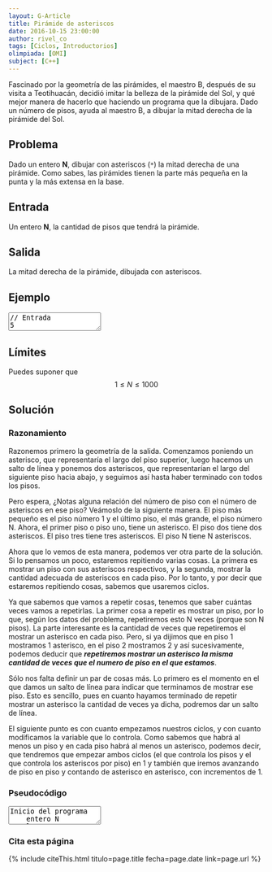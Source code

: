 ```yaml
---
layout: G-Article
title: Pirámide de asteriscos
date: 2016-10-15 23:00:00
author: rivel_co
tags: [Ciclos, Introductorios]
olimpiada: [OMI]
subject: [C++]
---
```


Fascinado por la geometría de las pirámides, el maestro B, después de su visita a Teotihuacán, decidió imitar la belleza de la pirámide del Sol, y qué mejor manera de hacerlo que haciendo un programa que la dibujara. Dado un número de pisos, ayuda al maestro B, a dibujar la mitad derecha de la pirámide del Sol.

## Problema

Dado un entero **N**, dibujar con asteriscos (`*`) la mitad derecha de una pirámide. Como sabes, las pirámides tienen la parte más pequeña en la punta y la más extensa en la base.

## Entrada

Un entero **N**, la cantidad de pisos que tendrá la pirámide.

## Salida

La mitad derecha de la pirámide, dibujada con asteriscos.

## Ejemplo

<textarea class="output">
// Entrada
5

// Salida
*
**
***
****
*****</textarea>

## Límites

Puedes suponer que $$ 1 \le N \le 1000 $$

## Solución

### Razonamiento

Razonemos primero la geometría de la salida. Comenzamos poniendo un asterisco, que representaría el largo del piso superior, luego hacemos un salto de línea y ponemos dos asteriscos, que representarían el largo del siguiente piso hacia abajo, y seguimos así hasta haber terminado con todos los pisos.

Pero espera, <int>¿Notas alguna relación del número de piso con el número de asteriscos en ese piso?</int> Veámoslo de la siguiente manera. El piso más pequeño es el piso número 1 y el último piso, el más grande, el piso número N. Ahora, el primer piso o piso uno, tiene un asterisco. El piso dos tiene dos asteriscos. El piso tres tiene tres asteriscos. El piso N tiene N asteriscos.

Ahora que lo vemos de esta manera, podemos ver otra parte de la solución. Si lo pensamos un poco, estaremos repitiendo varias cosas. La primera es mostrar un piso con sus asteriscos respectivos, y la segunda, mostrar la cantidad adecuada de asteriscos en cada piso. Por lo tanto, y por decir que estaremos repitiendo cosas, sabemos que usaremos ciclos.

Ya que sabemos que vamos a repetir cosas, tenemos que saber cuántas veces vamos a repetirlas. La primer cosa a repetir es mostrar un piso, por lo que, según los datos del problema, repetiremos esto N veces (porque son N pisos). La parte interesante es la cantidad de veces que repetiremos el mostrar un asterisco en cada piso. Pero, si ya dijimos que en piso 1 mostramos 1 asterisco, en el piso 2 mostramos 2 y así sucesivamente, podemos deducir que ***repetiremos mostrar un asterisco la misma cantidad de veces que el numero de piso en el que estamos***.

Sólo nos falta definir un par de cosas más. Lo primero es el momento en el que damos un salto de línea para indicar que terminamos de mostrar ese piso. Esto es sencillo, pues en cuanto hayamos terminado de repetir mostrar un asterisco la cantidad de veces ya dicha, podremos dar un salto de línea.

El siguiente punto es con cuanto empezamos nuestros ciclos, y con cuanto modificamos la variable que lo controla. Como sabemos que habrá al menos un piso y en cada piso habrá al menos un asterisco, podemos decir, que tendremos que empezar ambos ciclos (el que controla los pisos y el que controla los asteriscos por piso) en 1 y también que iremos avanzando de piso en piso y contando de asterisco en asterisco, con incrementos de 1. 

### Pseudocódigo

<textarea class="output">
Inicio del programa
    entero N
    leer N
    Desde piso=1, hasta piso == N, incrementos de 1:
        Desde asterisco=1, hasta asterisco == piso, incrementos de 1
            mostrar "*"
        fin Desde
        mostrar SaltoDeLinea
    fin Desde
Fin del programa</textarea>

### Cita esta página

{% include citeThis.html titulo=page.title fecha=page.date link=page.url %}